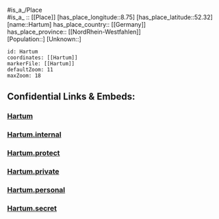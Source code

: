 ﻿---
location: [52.32,8.75] 
mapzoom: [7,12] 
mapmarker: city 
type: City
tags:
- geo/City


SpocWebEntityId: 30783
isDeleted: false
confidential: public

---
#is_a_/Place  
#is_a_ :: [[Place]] 
[has_place_longitude::8.75] 
[has_place_latitude::52.32] 
[name::Hartum] 
has_place_country:: [[Germany]]  
has_place_province:: [[NordRhein-Westfahlen]]  
[Population::] 
[Unknown::] 


```leaflet
id: Hartum
coordinates: [[Hartum]] 
markerFile: [[Hartum]] 
defaultZoom: 11 
maxZoom: 18
```


## Confidential Links & Embeds: 

### [Hartum](/_public/Earth/Continent/Europe/Europe~Central/Germany/Germany~West/Nord_Rhein-Westfalen/counties~NW/Minden-Lübbecke/cities~Minden-Lübbecke/Hille/Hartum.md) 

### [Hartum.internal](/_internal/Earth/Continent/Europe/Europe~Central/Germany/Germany~West/Nord_Rhein-Westfalen/counties~NW/Minden-Lübbecke/cities~Minden-Lübbecke/Hille/Hartum.internal.md) 

### [Hartum.protect](/_protect/Earth/Continent/Europe/Europe~Central/Germany/Germany~West/Nord_Rhein-Westfalen/counties~NW/Minden-Lübbecke/cities~Minden-Lübbecke/Hille/Hartum.protect.md) 

### [Hartum.private](/_private/Earth/Continent/Europe/Europe~Central/Germany/Germany~West/Nord_Rhein-Westfalen/counties~NW/Minden-Lübbecke/cities~Minden-Lübbecke/Hille/Hartum.private.md) 

### [Hartum.personal](/_personal/Earth/Continent/Europe/Europe~Central/Germany/Germany~West/Nord_Rhein-Westfalen/counties~NW/Minden-Lübbecke/cities~Minden-Lübbecke/Hille/Hartum.personal.md) 

### [Hartum.secret](/_secret/Earth/Continent/Europe/Europe~Central/Germany/Germany~West/Nord_Rhein-Westfalen/counties~NW/Minden-Lübbecke/cities~Minden-Lübbecke/Hille/Hartum.secret.md) 
